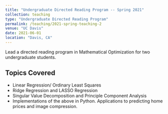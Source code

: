 ```yaml
---
title: "Undergraduate Directed Reading Program -- Spring 2021"
collection: teaching
type: "Undergraduate Directed Reading Program"
permalink: /teaching/2021-spring-teaching-2
venue: "UC Davis"
date: 2021-06-01
location: "Davis, CA"
---
```


Lead a directed reading program in Mathematical Optimization for two undergraduate students.

## Topics Covered

* Linear Regression/ Ordinary Least Squares
* Ridge Regression and LASSO Regression
* Singular Value Decomposition and Principle Component Analysis
* Implementations of the above in Python. Applications to predicting home prices and image compression.

